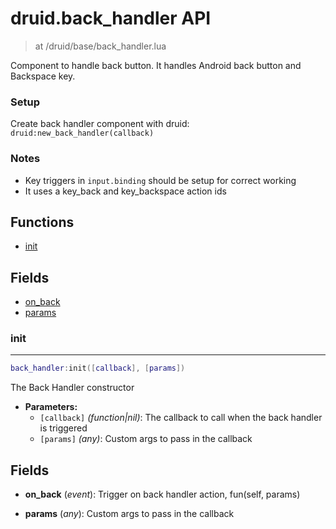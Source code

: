 # druid.back_handler API

> at /druid/base/back_handler.lua

Component to handle back button. It handles Android back button and Backspace key.

### Setup
Create back handler component with druid: `druid:new_back_handler(callback)`

### Notes
- Key triggers in `input.binding` should be setup for correct working
- It uses a key_back and key_backspace action ids

## Functions

- [init](#init)

## Fields

- [on_back](#on_back)
- [params](#params)



### init

---
```lua
back_handler:init([callback], [params])
```

The Back Handler constructor

- **Parameters:**
	- `[callback]` *(function|nil)*: The callback to call when the back handler is triggered
	- `[params]` *(any)*: Custom args to pass in the callback


## Fields
<a name="on_back"></a>
- **on_back** (_event_): Trigger on back handler action, fun(self, params)

<a name="params"></a>
- **params** (_any_): Custom args to pass in the callback

